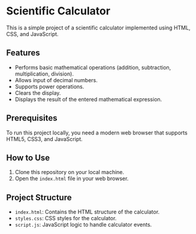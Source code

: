 # Scientific Calculator

This is a simple project of a scientific calculator implemented using HTML, CSS, and JavaScript.

## Features

- Performs basic mathematical operations (addition, subtraction, multiplication, division).
- Allows input of decimal numbers.
- Supports power operations.
- Clears the display.
- Displays the result of the entered mathematical expression.

## Prerequisites

To run this project locally, you need a modern web browser that supports HTML5, CSS3, and JavaScript.

## How to Use

1. Clone this repository on your local machine.
2. Open the `index.html` file in your web browser.

## Project Structure

- `index.html`: Contains the HTML structure of the calculator.
- `styles.css`: CSS styles for the calculator.
- `script.js`: JavaScript logic to handle calculator events.
